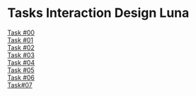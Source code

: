 # Tasks Interaction Design Luna
[Task #00](https://www.canva.com/design/DAEKNXZ5ikM/view)<br>
[Task #01](https://github.com/LunaNaima/Interaction-Design-WS-20-21/blob/main/The%20Wallet%20Project_Luna%20Mohr_IXD%2020%2021%204.pdf)<br>
[Task #02](https://github.com/LunaNaima/Interaction-Design-WS-20-21/wiki/Task-%232)<br>
[Task #03](https://github.com/LunaNaima/Interaction-Design-WS-20-21/wiki/Task-%233)<br>
[Task #04](https://github.com/LunaNaima/Interaction-Design-WS-20-21/wiki/Task-%234)<br>
[Task #05](https://github.com/LunaNaima/Interaction-Design-WS-20-21/wiki/Task-%235)<br>
[Task #06](https://github.com/LunaNaima/Interaction-Design-WS-20-21/tree/main/Luna%20Task06)<br>
[Task#07](https://docs.google.com/presentation/d/1at2rrPtz5MGMuaPYH9XKpYHml4eC071-Fptwjg5ETeg/edit?usp=sharing)<br>
